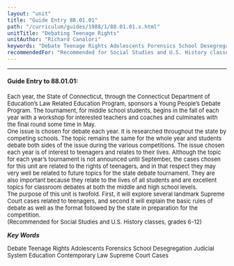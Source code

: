 ```yaml
---
layout: "unit"
title: "Guide Entry 88.01.01"
path: "/curriculum/guides/1988/1/88.01.01.x.html"
unitTitle: "Debating Teenage Rights"
unitAuthor: "Richard Canalori"
keywords: "Debate Teenage Rights Adolescents Forensics School Desegregation Judicial System Education Contemporary Law Supreme Court Cases"
recommendedFor: "Recommended for Social Studies and U.S. History classes, grades 6-12"
---
```

<body>
<hr/>
<h4>
Guide Entry to 88.01.01:
</h4>
<font size="-1">
<dl>
<dt>
Each year, the State of Connecticut, through the Connecticut Department of Education’s Law Related Education Program, sponsors a Young People’s Debate Program. The tournament, for middle school students, begins in the fall of each year with a workshop for interested teachers and coaches and culminates with the final round some time in May.
<dt>
One issue is chosen for debate each year. It is researched throughout the state by competing schools. The topic remains the same for the whole year and students debate both sides of the issue during the various competitions. The issue chosen each year is of interest to teenagers and relates to their lives. Although the topic for each year’s tournament is not announced until September, the cases chosen for this unit are related to the rights of teenagers, and in that respect they may very well be related to future topics for the state debate tournament. They are also important because they relate to the lives of all students and are excellent topics for classroom debates at both the middle and high school levels.
<dt>
The purpose of this unit is twofold. First, it will explore several landmark Supreme Court cases related to teenagers, and second it will explain the basic rules of debate as well as the format followed by the state in preparation for the competition.
<dt>
(Recommended for Social Studies and U.S. History classes, grades 6-12)
</dt>
</dt>
</dt>
</dt>
</dl>
</font>
<p>
<b>
<i>
Key Words
</i>
</b>
<br/>
<font size="-1">
<dl>
<dt>
Debate Teenage Rights Adolescents Forensics School Desegregation Judicial System Education Contemporary Law Supreme Court Cases
</dt>
</dl>
</font>
</p>
</body>